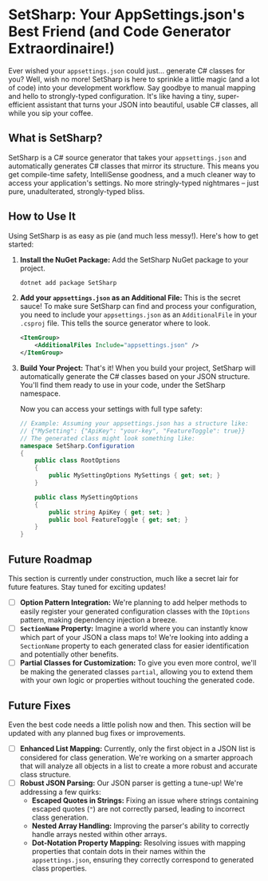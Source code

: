 # SetSharp: Your AppSettings.json's Best Friend (and Code Generator Extraordinaire!)

Ever wished your `appsettings.json` could just... generate C# classes for you? Well, wish no more! SetSharp is here to sprinkle a little magic (and a lot of code) into your development workflow. Say goodbye to manual mapping and hello to strongly-typed configuration. It's like having a tiny, super-efficient assistant that turns your JSON into beautiful, usable C# classes, all while you sip your coffee.

## What is SetSharp?

SetSharp is a C# source generator that takes your `appsettings.json` and automatically generates C# classes that mirror its structure. This means you get compile-time safety, IntelliSense goodness, and a much cleaner way to access your application's settings. No more stringly-typed nightmares – just pure, unadulterated, strongly-typed bliss.

## How to Use It

Using SetSharp is as easy as pie (and much less messy!). Here's how to get started:

1.  **Install the NuGet Package:** Add the SetSharp NuGet package to your project.

    ```bash
    dotnet add package SetSharp
    ```

2.  **Add your `appsettings.json` as an Additional File:** This is the secret sauce! To make sure SetSharp can find and process your configuration, you need to include your `appsettings.json` as an `AdditionalFile` in your `.csproj` file. This tells the source generator where to look.

    ```xml
    <ItemGroup>
        <AdditionalFiles Include="appsettings.json" />
    </ItemGroup>
    ```

3.  **Build Your Project:** That's it! When you build your project, SetSharp will automatically generate the C# classes based on your JSON structure. You'll find them ready to use in your code, under the SetSharp namespace.

    Now you can access your settings with full type safety:
    ```csharp
    // Example: Assuming your appsettings.json has a structure like:
    // {"MySetting": {"ApiKey": "your-key", "FeatureToggle": true}}
    // The generated class might look something like:
    namespace SetSharp.Configuration
    {
        public class RootOptions
        {
            public MySettingOptions MySettings { get; set; }
        }

        public class MySettingOptions
        {
            public string ApiKey { get; set; }
            public bool FeatureToggle { get; set; }
        }
    }
    ```

## Future Roadmap

This section is currently under construction, much like a secret lair for future features. Stay tuned for exciting updates!

*   [ ] **Option Pattern Integration:** We're planning to add helper methods to easily register your generated configuration classes with the `IOptions` pattern, making dependency injection a breeze.
*   [ ] **`SectionName` Property:** Imagine a world where you can instantly know which part of your JSON a class maps to! We're looking into adding a `SectionName` property to each generated class for easier identification and potentially other benefits.
*   [ ] **Partial Classes for Customization:** To give you even more control, we'll be making the generated classes `partial`, allowing you to extend them with your own logic or properties without touching the generated code.

## Future Fixes

Even the best code needs a little polish now and then. This section will be updated with any planned bug fixes or improvements.

*   [ ] **Enhanced List Mapping:** Currently, only the first object in a JSON list is considered for class generation. We're working on a smarter approach that will analyze all objects in a list to create a more robust and accurate class structure.
*   [ ] **Robust JSON Parsing:** Our JSON parser is getting a tune-up! We're addressing a few quirks:
    *   **Escaped Quotes in Strings:** Fixing an issue where strings containing escaped quotes (`"`) are not correctly parsed, leading to incorrect class generation.
    *   **Nested Array Handling:** Improving the parser's ability to correctly handle arrays nested within other arrays.
    *   **Dot-Notation Property Mapping:** Resolving issues with mapping properties that contain dots in their names within the `appsettings.json`, ensuring they correctly correspond to generated class properties.


